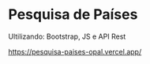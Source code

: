 # Pesquisa de Países
Ultilizando: Bootstrap, JS e API Rest

https://pesquisa-paises-opal.vercel.app/
